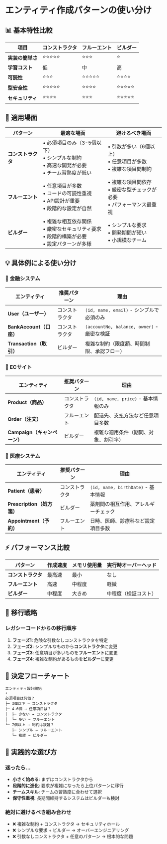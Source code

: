 # エンティティ作成パターンの使い分け

## 📊 基本特性比較

| 項目 | コンストラクタ | フルーエント | ビルダー |
|------|---------------|-------------|---------|
| **実装の簡単さ** | ⭐⭐⭐⭐⭐ | ⭐⭐⭐ | ⭐ |
| **学習コスト** | 低 | 中 | 高 |
| **可読性** | ⭐⭐⭐ | ⭐⭐⭐⭐⭐ | ⭐⭐⭐⭐ |
| **型安全性** | ⭐⭐⭐⭐⭐ | ⭐⭐⭐⭐ | ⭐⭐⭐⭐⭐ |
| **セキュリティ** | ⭐⭐⭐⭐ | ⭐⭐⭐ | ⭐⭐⭐⭐⭐ |

## 🎯 適用場面

| パターン | 最適な場面 | 避けるべき場面 |
|---------|-----------|---------------|
| **コンストラクタ** | • 必須項目のみ（3-5個以下）<br>• シンプルな制約<br>• 高速な開発が必要<br>• チーム習熟度が低い | • 引数が多い（6個以上）<br>• 任意項目が多数<br>• 複雑な項目間制約 |
| **フルーエント** | • 任意項目が多数<br>• コードの可読性重視<br>• API設計が重要<br>• 段階的な設定が自然 | • 複雑な項目間依存<br>• 厳密な型チェックが必要<br>• パフォーマンス最重視 |
| **ビルダー** | • 複雑な相互依存関係<br>• 厳密なセキュリティ要求<br>• 段階的構築が必要<br>• 設定パターンが多様 | • シンプルな要求<br>• 開発期間が短い<br>• 小規模なチーム |

## 💡 具体例による使い分け

### 🏦 **金融システム**
| エンティティ | 推奨パターン | 理由 |
|-------------|-------------|------|
| **User（ユーザー）** | コンストラクタ | `(id, name, email)` - シンプルで必須のみ |
| **BankAccount（口座）** | コンストラクタ | `(accountNo, balance, owner)` - 厳密な検証 |
| **Transaction（取引）** | ビルダー | 複雑な制約（限度額、時間制限、承認フロー） |

### 🛒 **ECサイト**
| エンティティ | 推奨パターン | 理由 |
|-------------|-------------|------|
| **Product（商品）** | コンストラクタ | `(id, name, price)` - 基本情報のみ |
| **Order（注文）** | フルーエント | 配送先、支払方法など任意項目多数 |
| **Campaign（キャンペーン）** | ビルダー | 複雑な適用条件（期間、対象、割引率） |

### 🏥 **医療システム**
| エンティティ | 推奨パターン | 理由 |
|-------------|-------------|------|
| **Patient（患者）** | コンストラクタ | `(id, name, birthDate)` - 基本情報 |
| **Prescription（処方箋）** | ビルダー | 薬剤間の相互作用、アレルギーチェック |
| **Appointment（予約）** | フルーエント | 日時、医師、診療科など設定項目多数 |

## ⚡ パフォーマンス比較

| パターン | 作成速度 | メモリ使用量 | 実行時オーバーヘッド |
|---------|---------|-------------|------------------|
| **コンストラクタ** | 最高速 | 最小 | なし |
| **フルーエント** | 高速 | 中程度 | 軽微 |
| **ビルダー** | 中程度 | 大きめ | 中程度（検証コスト） |

## 🔄 移行戦略

### レガシーコードからの移行順序

1. **フェーズ1**: 危険な引数なしコンストラクタを特定
2. **フェーズ2**: シンプルなものから**コンストラクタ**に変更
3. **フェーズ3**: 任意項目が多いものを**フルーエント**に変更
4. **フェーズ4**: 複雑な制約があるものを**ビルダー**に変更

## 🎯 決定フローチャート

```
エンティティ設計開始
↓
必須項目は何個？
├─ 3個以下 → コンストラクタ
├─ 4-6個 → 任意項目は？
│  ├─ 少ない → コンストラクタ
│  └─ 多い → フルーエント
└─ 7個以上 → 制約は複雑？
   ├─ シンプル → フルーエント
   └─ 複雑 → ビルダー
```

## 🚀 実践的な選び方

### **迷ったら...**
- **小さく始める**: まずはコンストラクタから
- **段階的に進化**: 要求が複雑になったら上位パターンに移行
- **チームスキル**: チームの習熟度に合わせて選択
- **保守性重視**: 長期間維持するシステムはビルダーも検討

### **絶対に避けるべき組み合わせ**
- ❌ 複雑な制約 + コンストラクタ → セキュリティホール
- ❌ シンプルな要求 + ビルダー → オーバーエンジニアリング
- ❌ 引数なしコンストラクタ + 任意のパターン → 根本的な問題